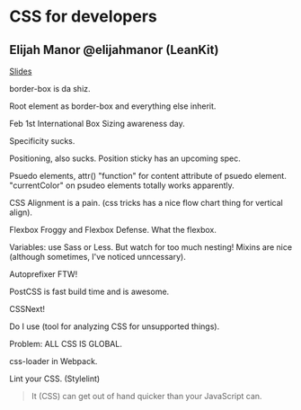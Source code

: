 CSS for developers
==================

## Elijah Manor @elijahmanor (LeanKit)

[Slides](http://elijahmanor.com/talks/css-for-devs/#/)

border-box is da shiz.

Root element as border-box and everything else inherit.

Feb 1st International Box Sizing awareness day.

Specificity sucks.

Positioning, also sucks. Position sticky has an upcoming spec.

Psuedo elements, attr() "function" for content attribute of psuedo element. "currentColor"
on psudeo elements totally works apparently.

CSS Alignment is a pain. (css tricks has a nice flow chart thing for vertical align).

Flexbox Froggy and Flexbox Defense. What the flexbox.

Variables: use Sass or Less. But watch for too much nesting! Mixins are nice (although
  sometimes, I've noticed unncessary).

Autoprefixer FTW!

PostCSS is fast build time and is awesome.

CSSNext!

Do I use (tool for analyzing CSS for unsupported things).

Problem: ALL CSS IS GLOBAL.

css-loader in Webpack.

Lint your CSS. (Stylelint)

> It (CSS) can get out of hand quicker than your JavaScript can.
